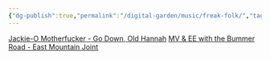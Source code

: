 ```yaml
---
{"dg-publish":true,"permalink":"/digital-garden/music/freak-folk/","tags":["tune-for-mood"],"updated":"2023-12-08T19:16:01.025-07:00"}
---
```


[Jackie-O Motherfucker - Go Down, Old Hannah](https://www.youtube.com/watch?v=w43lG14XjPo)
[MV & EE with the Bummer Road - East Mountain Joint](https://www.youtbe.com/watch?v=r_YH7yIYT0w)
